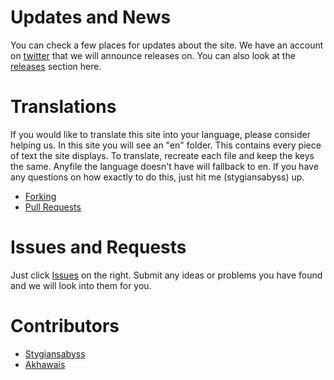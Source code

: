 # Updates and News
You can check a few places for updates about the site.  We have an account on [twitter](https://twitter.com/hatscrubscriber) that we will announce releases on.  You can also look at the [releases](https://github.com/HatScrubs/GameAccess/releases) section here.

# Translations
If you would like to translate this site into your language, please consider helping us.  In this site you will see an "en" folder.  This contains every piece of text the site displays.  To translate, recreate each file and keep the keys the same.  Anyfile the language doesn't have will fallback to en.  If you have any questions on how exactly to do this, just hit me (stygiansabyss) up.

* [Forking](https://help.github.com/articles/about-forks/)
* [Pull Requests](https://help.github.com/articles/creating-a-pull-request/)

# Issues and Requests

Just click [Issues](https://github.com/HatScrubs/GameAccess/issues) on the right.  Submit any ideas or problems you have found and we will look into them for you.

# Contributors
* [Stygiansabyss](https://twitter.com/Stygiansabyss/)
* [Akhawais](http://www.reddit.com/user/Akhawais)
